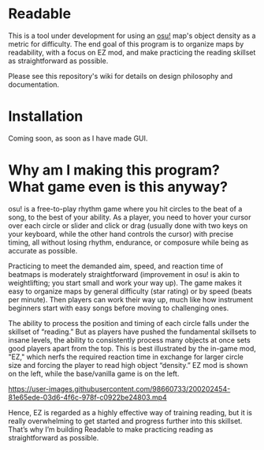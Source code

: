 # Readable
This is a tool under development for using an [osu!](https://osu.ppy.sh/home) map's object density as a metric for difficulty. The end goal of this program is to organize maps by readability, with a focus on EZ mod, and make practicing the reading skillset as straightforward as possible.

Please see this repository's wiki for details on design philosophy and documentation.

# Installation

Coming soon, as soon as I have made GUI.

# Why am I making this program? What game even is this anyway?

osu! is a free-to-play rhythm game where you hit circles to the beat of a song, to the best of your ability. As a player, you need to hover your cursor over each circle or slider and click or drag (usually done with two keys on your keyboard, while the other hand controls the cursor) with precise timing, all without losing rhythm, endurance, or composure while being as accurate as possible.

Practicing to meet the demanded aim, speed, and reaction time of beatmaps is moderately straightforward (improvement in osu! is akin to weightlifting; you start small and work your way up). The game makes it easy to organize maps by general difficulty (star rating) or by speed (beats per minute). Then players can work their way up, much like how instrument beginners start with easy songs before moving to challenging ones.

The ability to process the position and timing of each circle falls under the skillset of “reading.” But as players have pushed the fundamental skillsets to insane levels, the ability to consistently process many objects at once sets good players apart from the top. This is best illustrated by the in-game mod, "EZ," which nerfs the required reaction time in exchange for larger circle size and forcing the player to read high object “density.” EZ mod is shown on the left, while the base/vanilla game is on the left. 

https://user-images.githubusercontent.com/98660733/200202454-81e65ede-03d6-4f6c-978f-c0922be24803.mp4

Hence, EZ is regarded as a highly effective way of training reading, but it is really overwhelming to get started and progress further into this skillset. That’s why I’m building Readable to make practicing reading as straightforward as possible.
